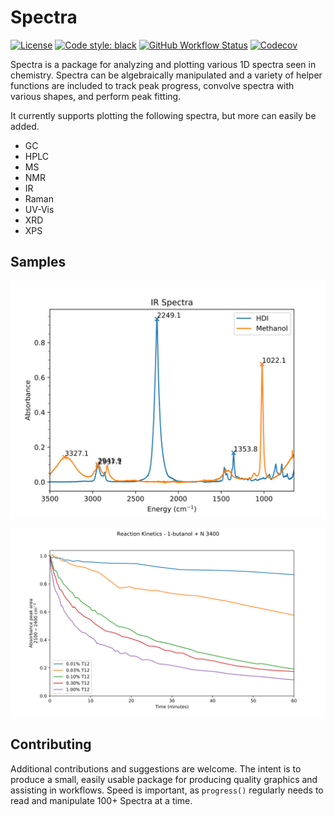 Spectra
=======

[![License](https://img.shields.io/github/license/jevandezande/spectra)](https://github.com/jevandezande/spectra/blob/master/LICENSE)
[![Code style: black](https://img.shields.io/badge/code%20style-black-000000.svg)](https://github.com/psf/black)
[![GitHub Workflow Status](https://img.shields.io/github/workflow/status/jevandezande/spectra/Test)](https://github.com/jevandezande/spectra/actions/)
[![Codecov](https://img.shields.io/codecov/c/github/jevandezande/{{cookiecutter.repo_name}})](https://codecov.io/gh/jevandezande/spectra)


Spectra is a package for analyzing and plotting various 1D spectra seen in
chemistry. Spectra can be algebraically manipulated and a variety of helper
functions are included to track peak progress, convolve spectra with various
shapes, and perform peak fitting.

It currently supports plotting the following spectra, but more can easily be added.

- GC
- HPLC
- MS
- NMR
- IR
- Raman
- UV-Vis
- XRD
- XPS


Samples
-------
![IR Plot](samples/IR/plots/ir_zsh.svg)

![Reaction Kinetics Plot](samples/reaction_kinetics/plots/reaction_kinetics.svg)

Contributing
------------
Additional contributions and suggestions are welcome. The intent is to produce
a small, easily usable package for producing quality graphics and assisting in
workflows. Speed is important, as `progress()` regularly needs to read and
manipulate 100+ Spectra at a time.
